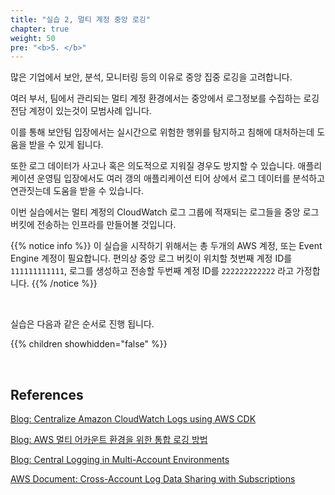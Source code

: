 ```yaml
---
title: "실습 2, 멀티 계정 중앙 로깅"
chapter: true
weight: 50
pre: "<b>5. </b>"
---
```




많은 기업에서 보안, 분석, 모니터링 등의 이유로 중앙 집중 로깅을 고려합니다.

여러 부서, 팀에서 관리되는 멀티 계정 환경에서는 중앙에서 로그정보를 수집하는 로깅 전담 계정이 있는것이 모범사례 입니다.

이를 통해 보안팀 입장에서는 실시간으로 위험한 행위를 탐지하고 침해에 대처하는데 도움을 받을 수 있게 됩니다.

또한 로그 데이터가 사고나 혹은 의도적으로 지워질 경우도 방지할 수 있습니다. 애플리케이션 운영팀 입장에서도 여러 갱의 애플리케이션 티어 상에서 로그 데이터를 분석하고 연관짓는데 도움을 받을 수 있습니다.

이번 실습에서는 멀티 계정의 CloudWatch 로그 그룹에 적재되는 로그들을 중앙 로그 버킷에 전송하는 인프라를 만들어볼 것입니다.

{{% notice info %}}
이 실습을 시작하기 위해서는 총 두개의 AWS 계정, 또는 Event Engine 계정이 필요합니다. 편의상 중앙 로그 버킷이 위치할 첫번째 계정 ID를 `111111111111`, 로그를 생성하고 전송할 두번째 계정 ID를 `222222222222` 라고 가정합니다.
{{% /notice %}}

&nbsp;

실습은 다음과 같은 순서로 진행 됩니다.

{{% children showhidden="false" %}}

&nbsp;

## References
[Blog: Centralize Amazon CloudWatch Logs using AWS CDK](https://aws.amazon.com/ko/blogs/developer/build-infrastructure-for-centralized-logging-using-aws-cdk/)

[Blog: AWS 멀티 어카운트 환경을 위한 통합 로깅 방법](https://aws.amazon.com/ko/blogs/korea/central-logging-in-multi-account-environments/)

[Blog: Central Logging in Multi-Account Environments](https://awsfeed.com/uncategorized/central-logging-in-multi-account-environments)

[AWS Document: Cross-Account Log Data Sharing with Subscriptions](https://docs.aws.amazon.com/AmazonCloudWatch/latest/logs/CrossAccountSubscriptions.html)
